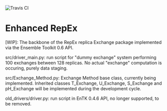
<img src="https://travis-ci.org/SrinivasMushnoori/RepEx_3.0.svg?branch=master" alt="Travis CI"/>

# Enhanced RepEx

[WIP]: The backbone of the RepEx replica Exchange package implemented via the Ensemble Toolkit 0.6 API.


src/driver_main.py: run script for "dummy exchange" system performing 100 exchanges between 128 replicas. No actual "exchange" computation is occuring, purely data staging.


src/Exchange_Method.py: Exchange Method base class, currently being implemented. Inherited classes T_Exchange, U_Exchange, S_Exchange and pH_Exchange will be implemented during the development cycle.



old_drivers/driver.py: run script in EnTK 0.4.6 API, no longer supported, to be removed.
